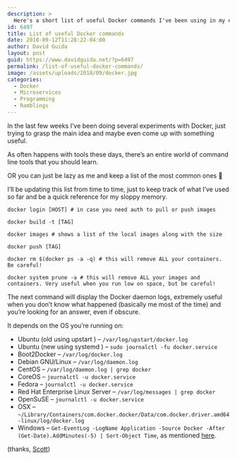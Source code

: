 ```yaml
---
description: >
  Here's a short list of useful Docker commands I've been using in my experiments these days. Hope you find it useful :)
id: 6497
title: List of useful Docker commands
date: 2018-09-12T11:28:22-04:00
author: David Guida
layout: post
guid: https://www.davidguida.net/?p=6497
permalink: /list-of-useful-docker-commands/
image: /assets/uploads/2018/09/docker.jpg
categories:
  - Docker
  - Microservices
  - Programming
  - Ramblings
---
```

In the last few weeks I&#8217;ve been doing several experiments with Docker, just trying to grasp the main idea and maybe even come up with something useful.

As often happens with tools these days, there&#8217;s an entire world of command line tools that you should learn. 

OR you can just be lazy as me and keep a list of the most common ones 🙂

I&#8217;ll be updating this list from time to time, just to keep track of what I&#8217;ve used so far and be a quick reference for my sloppy memory. 

<pre class="wp-block-code"><code>docker login [HOST] # in case you need auth to pull or push images</code></pre>

<pre class="wp-block-code"><code>docker build -t [TAG]</code></pre>

<pre class="wp-block-code"><code>docker images # shows a list of the local images along with the size</code></pre>

<pre class="wp-block-code"><code>docker push [TAG]</code></pre>

<pre class="wp-block-code"><code>docker rm $(docker ps -a -q) # this will remove ALL your containers. Be careful!</code></pre>

<pre class="wp-block-code"><code>docker system prune -a # this will remove ALL your images and containers. Very useful when you run low on space, but be careful!</code></pre>

The next command will display the Docker daemon logs, extremely useful when you don&#8217;t know what happened (basically me most of the time) and you&#8217;re looking for an answer, even if obscure. 

It depends on the OS you&#8217;re running on:

  * Ubuntu (old using upstart ) &#8211; `/var/log/upstart/docker.log`
  * Ubuntu (new using systemd ) &#8211; `sudo journalctl -fu docker.service`
  * Boot2Docker &#8211; `/var/log/docker.log`
  * Debian GNU/Linux &#8211; `/var/log/daemon.log`
  * CentOS &#8211; `/var/log/daemon.log | grep docker`
  * CoreOS &#8211; `journalctl -u docker.service`
  * Fedora &#8211; `journalctl -u docker.service`
  * Red Hat Enterprise Linux Server &#8211; `/var/log/messages | grep docker`
  * OpenSuSE &#8211; `journalctl -u docker.service`
  * OSX &#8211; `~/Library/Containers/com.docker.docker/Data/com.docker.driver.amd64-linux/log/d‌​ocker.log`
  * Windows &#8211; `Get-EventLog -LogName Application -Source Docker -After (Get-Date).AddMinutes(-5) | Sort-Object Time`, as mentioned [here](https://docs.microsoft.com/en-us/virtualization/windowscontainers/troubleshooting#finding-logs).

(thanks, <a href="https://stackoverflow.com/a/30970134/3279163" target="_blank">Scott</a>)

<div class="post-details-footer-widgets">
</div>